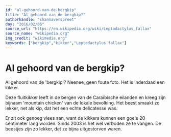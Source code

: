 ```yaml
---
id: "al-gehoord-van-de-bergkip"
title: "Al gehoord van de bergkip?"
authorhandle: "shannaverspreet"
day: "2016/02/06"
source_url: "https://en.wikipedia.org/wiki/Leptodactylus_fallax"
source_name: "wikipedia.org"
img_credit: "wikimedia.org"
keywords: ["bergkip","kikker","Leptodactylus fallax"]
---
```

# Al gehoord van de bergkip?
Al gehoord van de 'bergkip'? Neenee, geen foute foto. Het is inderdaad een kikker.

Deze fluitkikker leeft in de bergen van de Caraïbische eilanden en kreeg zijn bijnaam 'mountain chicken' van de lokale bevolking. Het beest smaakt zo lekker, net als kip, dat het een echte delicatesse was.

Er zit ook genoeg vlees aan, want de kikkers kunnen een goeie 20 centimeter lang worden. Sinds 2003 is het wel verboden ze te vangen. De beestjes zijn zo lekker, dat ze bijna uitgestorven waren.